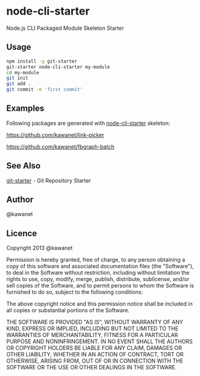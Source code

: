 # node-cli-starter

Node.js CLI Packaged Module Skeleton Starter

## Usage

```sh
npm install -g git-starter
git-starter node-cli-starter my-module
cd my-module
git init
git add .
git commit -m 'first commit'
```

## Examples

Following packages are generated with [node-cli-starter](https://npmjs.org/package/node-cli-starter) skeleton:

https://github.com/kawanet/link-picker

https://github.com/kawanet/fbgraph-batch

## See Also

[git-starter](https://npmjs.org/package/git-starter) - Git Repository Starter

## Author

@kawanet

## Licence

Copyright 2013 @kawanet

Permission is hereby granted, free of charge, to any person obtaining
a copy of this software and associated documentation files (the
"Software"), to deal in the Software without restriction, including
without limitation the rights to use, copy, modify, merge, publish,
distribute, sublicense, and/or sell copies of the Software, and to
permit persons to whom the Software is furnished to do so, subject to
the following conditions:

The above copyright notice and this permission notice shall be
included in all copies or substantial portions of the Software.

THE SOFTWARE IS PROVIDED "AS IS", WITHOUT WARRANTY OF ANY KIND,
EXPRESS OR IMPLIED, INCLUDING BUT NOT LIMITED TO THE WARRANTIES OF
MERCHANTABILITY, FITNESS FOR A PARTICULAR PURPOSE AND
NONINFRINGEMENT. IN NO EVENT SHALL THE AUTHORS OR COPYRIGHT HOLDERS BE
LIABLE FOR ANY CLAIM, DAMAGES OR OTHER LIABILITY, WHETHER IN AN ACTION
OF CONTRACT, TORT OR OTHERWISE, ARISING FROM, OUT OF OR IN CONNECTION
WITH THE SOFTWARE OR THE USE OR OTHER DEALINGS IN THE SOFTWARE.
